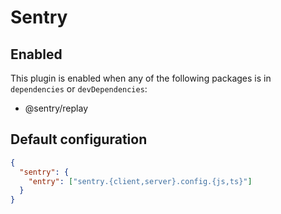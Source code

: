 # Sentry

## Enabled

This plugin is enabled when any of the following packages is in `dependencies` or `devDependencies`:

- @sentry/replay

## Default configuration

```json
{
  "sentry": {
    "entry": ["sentry.{client,server}.config.{js,ts}"]
  }
}
```
